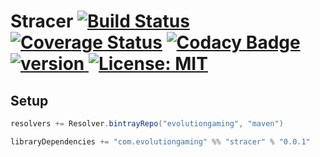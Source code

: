 # Stracer [![Build Status](https://travis-ci.org/evolution-gaming/stracer.svg)](https://travis-ci.org/evolution-gaming/stracer) [![Coverage Status](https://coveralls.io/repos/evolution-gaming/stracer/badge.svg)](https://coveralls.io/r/evolution-gaming/stracer) [![Codacy Badge](https://api.codacy.com/project/badge/Grade/4b3e6d6ca1224b1bb7004b18760f7fa8)](https://www.codacy.com/app/evolution-gaming/stracer?utm_source=github.com&amp;utm_medium=referral&amp;utm_content=evolution-gaming/stracer&amp;utm_campaign=Badge_Grade) [ ![version](https://api.bintray.com/packages/evolutiongaming/maven/stracer/images/download.svg) ](https://bintray.com/evolutiongaming/maven/stracer/_latestVersion) [![License: MIT](https://img.shields.io/badge/License-MIT-yellowgreen.svg)](https://opensource.org/licenses/MIT)
 

## Setup

```scala
resolvers += Resolver.bintrayRepo("evolutiongaming", "maven")

libraryDependencies += "com.evolutiongaming" %% "stracer" % "0.0.1"
```
